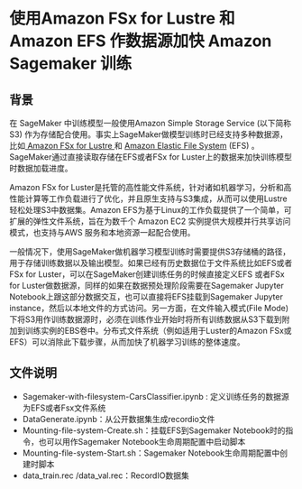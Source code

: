# 使用Amazon FSx for Lustre 和 Amazon EFS 作数据源加快 Amazon Sagemaker 训练

## 背景

在 SageMaker 中训练模型一般使用Amazon Simple Storage Service (以下简称S3) 作为存储配合使用。事实上SageMaker做模型训练时已经支持多种数据源，比如[ Amazon FSx for Lustre ](https://aws.amazon.com/fsx/lustre/)和 [Amazon Elastic File System](https://aws.amazon.com/efs/) (EFS) 。SageMaker通过直接读取存储在EFS或者FSx for Luster上的数据来加快训练模型时数据加载进度。

Amazon FSx for Luster是托管的高性能文件系统，针对诸如机器学习，分析和高性能计算等工作负载进行了优化，并且原生支持与S3集成，从而可以使用Lustre轻松处理S3中数据集。Amazon EFS为基于Linux的工作负载提供了一个简单，可扩展的弹性文件系统，旨在为数千个 Amazon EC2 实例提供大规模并行共享访问模式，也支持与AWS 服务和本地资源一起配合使用。

一般情况下，使用SageMaker做机器学习模型训练时需要提供S3存储桶的路径，用于存储训练数据以及输出模型。如果已经有历史数据位于文件系统比如EFS或者FSx for Luster，可以在SageMaker创建训练任务的时候直接定义EFS 或者FSx for Luster做数据源，同样的如果在数据预处理阶段需要在Sagemaker Jupyter Notebook上跟这部分数据交互，也可以直接将EFS挂载到Sagemaker Jupyter instance，然后以本地文件的方式访问。另一方面，在文件输入模式(File Mode)下将S3用作训练数据源时，必须在训练作业开始时将所有训练数据从S3下载到附加到训练实例的EBS卷中。分布式文件系统（例如适用于Luster的Amazon FSx或EFS）可以消除此下载步骤，从而加快了机器学习训练的整体速度。



## 文件说明

- Sagemaker-with-filesystem-CarsClassifier.ipynb : 定义训练任务的数据源为EFS或者Fsx文件系统
- DataGenerate.ipynb：从公开数据集生成recordio文件
- Mounting-file-system-Create.sh：挂载EFS到Sagemaker Notebook时的指令，也可以用作Sagemaker Notebook生命周期配置中启动脚本
- Mounting-file-system-Start.sh：Sagemaker Notebook生命周期配置中创建时脚本
- data_train.rec /data_val.rec：RecordIO数据集

